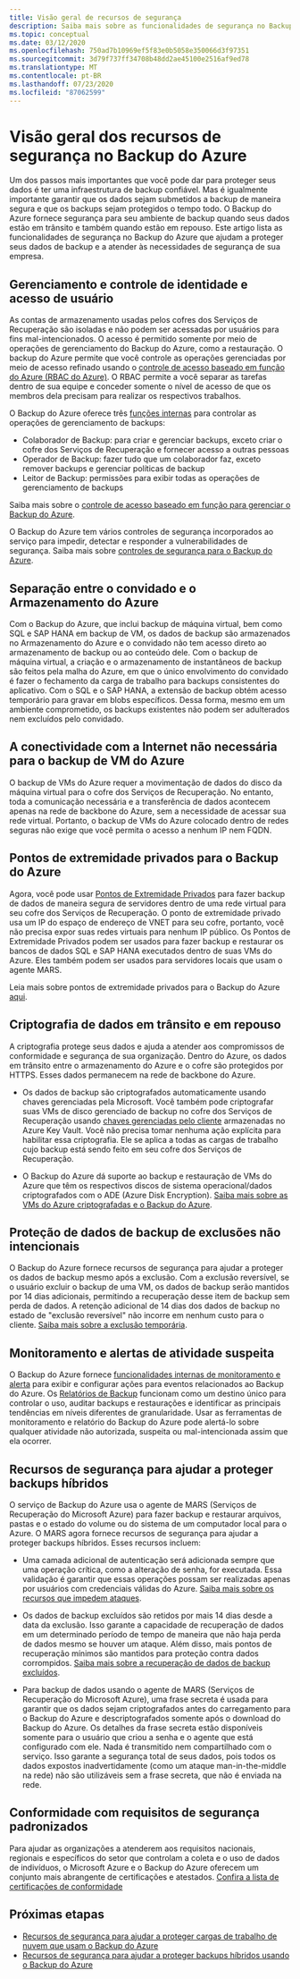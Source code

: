 ```yaml
---
title: Visão geral de recursos de segurança
description: Saiba mais sobre as funcionalidades de segurança no Backup do Azure que ajudam a proteger seus dados de backup e a atender às necessidades de segurança de sua empresa.
ms.topic: conceptual
ms.date: 03/12/2020
ms.openlocfilehash: 750ad7b10969ef5f83e0b5058e350066d3f97351
ms.sourcegitcommit: 3d79f737ff34708b48dd2ae45100e2516af9ed78
ms.translationtype: MT
ms.contentlocale: pt-BR
ms.lasthandoff: 07/23/2020
ms.locfileid: "87062599"
---
```

# <a name="overview-of-security-features-in-azure-backup"></a>Visão geral dos recursos de segurança no Backup do Azure

Um dos passos mais importantes que você pode dar para proteger seus dados é ter uma infraestrutura de backup confiável. Mas é igualmente importante garantir que os dados sejam submetidos a backup de maneira segura e que os backups sejam protegidos o tempo todo. O Backup do Azure fornece segurança para seu ambiente de backup quando seus dados estão em trânsito e também quando estão em repouso. Este artigo lista as funcionalidades de segurança no Backup do Azure que ajudam a proteger seus dados de backup e a atender às necessidades de segurança de sua empresa.

## <a name="management-and-control-of-identity-and-user-access"></a>Gerenciamento e controle de identidade e acesso de usuário

As contas de armazenamento usadas pelos cofres dos Serviços de Recuperação são isoladas e não podem ser acessadas por usuários para fins mal-intencionados. O acesso é permitido somente por meio de operações de gerenciamento do Backup do Azure, como a restauração. O backup do Azure permite que você controle as operações gerenciadas por meio de acesso refinado usando o [controle de acesso baseado em função do Azure (RBAC do Azure)](./backup-rbac-rs-vault.md). O RBAC permite a você separar as tarefas dentro de sua equipe e conceder somente o nível de acesso de que os membros dela precisam para realizar os respectivos trabalhos.

O Backup do Azure oferece três [funções internas](../role-based-access-control/built-in-roles.md) para controlar as operações de gerenciamento de backups:

* Colaborador de Backup: para criar e gerenciar backups, exceto criar o cofre dos Serviços de Recuperação e fornecer acesso a outras pessoas
* Operador de Backup: fazer tudo que um colaborador faz, exceto remover backups e gerenciar políticas de backup
* Leitor de Backup: permissões para exibir todas as operações de gerenciamento de backups

Saiba mais sobre o [controle de acesso baseado em função para gerenciar o Backup do Azure](./backup-rbac-rs-vault.md).

O Backup do Azure tem vários controles de segurança incorporados ao serviço para impedir, detectar e responder a vulnerabilidades de segurança. Saiba mais sobre [controles de segurança para o Backup do Azure](./backup-security-controls.md).

## <a name="separation-between-guest-and-azure-storage"></a>Separação entre o convidado e o Armazenamento do Azure

Com o Backup do Azure, que inclui backup de máquina virtual, bem como SQL e SAP HANA em backup de VM, os dados de backup são armazenados no Armazenamento do Azure e o convidado não tem acesso direto ao armazenamento de backup ou ao conteúdo dele.  Com o backup de máquina virtual, a criação e o armazenamento de instantâneos de backup são feitos pela malha do Azure, em que o único envolvimento do convidado é fazer o fechamento da carga de trabalho para backups consistentes do aplicativo.  Com o SQL e o SAP HANA, a extensão de backup obtém acesso temporário para gravar em blobs específicos.  Dessa forma, mesmo em um ambiente comprometido, os backups existentes não podem ser adulterados nem excluídos pelo convidado.

## <a name="internet-connectivity-not-required-for-azure-vm-backup"></a>A conectividade com a Internet não necessária para o backup de VM do Azure

O backup de VMs do Azure requer a movimentação de dados do disco da máquina virtual para o cofre dos Serviços de Recuperação. No entanto, toda a comunicação necessária e a transferência de dados acontecem apenas na rede de backbone do Azure, sem a necessidade de acessar sua rede virtual. Portanto, o backup de VMs do Azure colocado dentro de redes seguras não exige que você permita o acesso a nenhum IP nem FQDN.

## <a name="private-endpoints-for-azure-backup"></a>Pontos de extremidade privados para o Backup do Azure

Agora, você pode usar [Pontos de Extremidade Privados](../private-link/private-endpoint-overview.md) para fazer backup de dados de maneira segura de servidores dentro de uma rede virtual para seu cofre dos Serviços de Recuperação. O ponto de extremidade privado usa um IP do espaço de endereço de VNET para seu cofre, portanto, você não precisa expor suas redes virtuais para nenhum IP público. Os Pontos de Extremidade Privados podem ser usados para fazer backup e restaurar os bancos de dados SQL e SAP HANA executados dentro de suas VMs do Azure. Eles também podem ser usados para servidores locais que usam o agente MARS.

Leia mais sobre pontos de extremidade privados para o Backup do Azure [aqui](./private-endpoints.md).

## <a name="encryption-of-data-in-transit-and-at-rest"></a>Criptografia de dados em trânsito e em repouso

A criptografia protege seus dados e ajuda a atender aos compromissos de conformidade e segurança de sua organização. Dentro do Azure, os dados em trânsito entre o armazenamento do Azure e o cofre são protegidos por HTTPS. Esses dados permanecem na rede de backbone do Azure.

* Os dados de backup são criptografados automaticamente usando chaves gerenciadas pela Microsoft. Você também pode criptografar suas VMs de disco gerenciado de backup no cofre dos Serviços de Recuperação usando [chaves gerenciadas pelo cliente](backup-encryption.md#encryption-of-backup-data-using-customer-managed-keys) armazenadas no Azure Key Vault. Você não precisa tomar nenhuma ação explícita para habilitar essa criptografia. Ele se aplica a todas as cargas de trabalho cujo backup está sendo feito em seu cofre dos Serviços de Recuperação.

* O Backup do Azure dá suporte ao backup e restauração de VMs do Azure que têm os respectivos discos de sistema operacional/dados criptografados com o ADE (Azure Disk Encryption). [Saiba mais sobre as VMs do Azure criptografadas e o Backup do Azure](./backup-azure-vms-encryption.md).

## <a name="protection-of-backup-data-from-unintentional-deletes"></a>Proteção de dados de backup de exclusões não intencionais

O Backup do Azure fornece recursos de segurança para ajudar a proteger os dados de backup mesmo após a exclusão. Com a exclusão reversível, se o usuário excluir o backup de uma VM, os dados de backup serão mantidos por 14 dias adicionais, permitindo a recuperação desse item de backup sem perda de dados. A retenção adicional de 14 dias dos dados de backup no estado de "exclusão reversível" não incorre em nenhum custo para o cliente. [Saiba mais sobre a exclusão temporária](backup-azure-security-feature-cloud.md).

## <a name="monitoring-and-alerts-of-suspicious-activity"></a>Monitoramento e alertas de atividade suspeita

O Backup do Azure fornece [funcionalidades internas de monitoramento e alerta](./backup-azure-monitoring-built-in-monitor.md) para exibir e configurar ações para eventos relacionados ao Backup do Azure. Os [Relatórios de Backup](./configure-reports.md) funcionam como um destino único para controlar o uso, auditar backups e restaurações e identificar as principais tendências em níveis diferentes de granularidade. Usar as ferramentas de monitoramento e relatório do Backup do Azure pode alertá-lo sobre qualquer atividade não autorizada, suspeita ou mal-intencionada assim que ela ocorrer.

## <a name="security-features-to-help-protect-hybrid-backups"></a>Recursos de segurança para ajudar a proteger backups híbridos

O serviço de Backup do Azure usa o agente de MARS (Serviços de Recuperação do Microsoft Azure) para fazer backup e restaurar arquivos, pastas e o estado do volume ou do sistema de um computador local para o Azure. O MARS agora fornece recursos de segurança para ajudar a proteger backups híbridos. Esses recursos incluem:

* Uma camada adicional de autenticação será adicionada sempre que uma operação crítica, como a alteração de senha, for executada. Essa validação é garantir que essas operações possam ser realizadas apenas por usuários com credenciais válidas do Azure. [Saiba mais sobre os recursos que impedem ataques](./backup-azure-security-feature.md#prevent-attacks).

* Os dados de backup excluídos são retidos por mais 14 dias desde a data da exclusão. Isso garante a capacidade de recuperação de dados em um determinado período de tempo de maneira que não haja perda de dados mesmo se houver um ataque. Além disso, mais pontos de recuperação mínimos são mantidos para proteção contra dados corrompidos. [Saiba mais sobre a recuperação de dados de backup excluídos](./backup-azure-security-feature.md#recover-deleted-backup-data).

* Para backup de dados usando o agente de MARS (Serviços de Recuperação do Microsoft Azure), uma frase secreta é usada para garantir que os dados sejam criptografados antes do carregamento para o Backup do Azure e descriptografados somente após o download do Backup do Azure. Os detalhes da frase secreta estão disponíveis somente para o usuário que criou a senha e o agente que está configurado com ele. Nada é transmitido nem compartilhado com o serviço. Isso garante a segurança total de seus dados, pois todos os dados expostos inadvertidamente (como um ataque man-in-the-middle na rede) não são utilizáveis sem a frase secreta, que não é enviada na rede.

## <a name="compliance-with-standardized-security-requirements"></a>Conformidade com requisitos de segurança padronizados

Para ajudar as organizações a atenderem aos requisitos nacionais, regionais e específicos do setor que controlam a coleta e o uso de dados de indivíduos, o Microsoft Azure e o Backup do Azure oferecem um conjunto mais abrangente de certificações e atestados. [Confira a lista de certificações de conformidade](compliance-offerings.md)

## <a name="next-steps"></a>Próximas etapas

* [Recursos de segurança para ajudar a proteger cargas de trabalho de nuvem que usam o Backup do Azure](backup-azure-security-feature-cloud.md)
* [Recursos de segurança para ajudar a proteger backups híbridos usando o Backup do Azure](backup-azure-security-feature.md)
